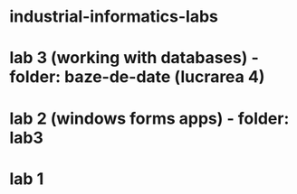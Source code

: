 # industrial-informatics-labs
# lab 3 (working with databases) - folder: baze-de-date (lucrarea 4)
# lab 2 (windows forms apps) - folder: lab3
# lab 1 